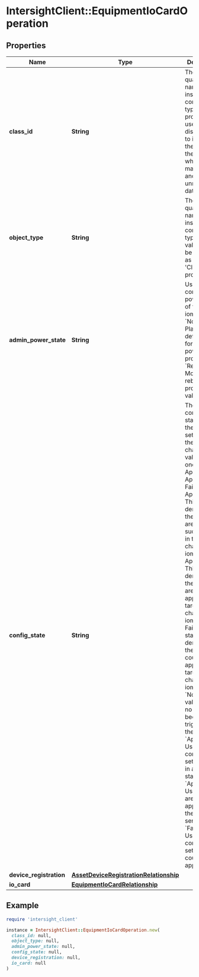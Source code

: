 # IntersightClient::EquipmentIoCardOperation

## Properties

| Name | Type | Description | Notes |
| ---- | ---- | ----------- | ----- |
| **class_id** | **String** | The fully-qualified name of the instantiated, concrete type. This property is used as a discriminator to identify the type of the payload when marshaling and unmarshaling data. | [default to &#39;equipment.IoCardOperation&#39;] |
| **object_type** | **String** | The fully-qualified name of the instantiated, concrete type. The value should be the same as the &#39;ClassId&#39; property. | [default to &#39;equipment.IoCardOperation&#39;] |
| **admin_power_state** | **String** | User configured power state of the iomodule. * &#x60;None&#x60; - Placeholder default value for iom power state property. * &#x60;Reboot&#x60; - IO Module reboot state property value. | [optional][default to &#39;None&#39;] |
| **config_state** | **String** | The configured state of these settings in the target chassis. The value is any one of Applied, Applying, Failed. Applied - This state denotes that the settings are applied successfully in the target chassis iomodule. Applying - This state denotes that the settings are being applied in the target chassis iomodule. Failed - This state denotes that the settings could not be applied in the target chassis iomodule. * &#x60;None&#x60; - Nil value when no action has been triggered by the user. * &#x60;Applied&#x60; - User configured settings are in applied state. * &#x60;Applying&#x60; - User settings are being applied on the target server. * &#x60;Failed&#x60; - User configured settings could not be applied. | [optional][readonly][default to &#39;None&#39;] |
| **device_registration** | [**AssetDeviceRegistrationRelationship**](AssetDeviceRegistrationRelationship.md) |  | [optional] |
| **io_card** | [**EquipmentIoCardRelationship**](EquipmentIoCardRelationship.md) |  | [optional] |

## Example

```ruby
require 'intersight_client'

instance = IntersightClient::EquipmentIoCardOperation.new(
  class_id: null,
  object_type: null,
  admin_power_state: null,
  config_state: null,
  device_registration: null,
  io_card: null
)
```

